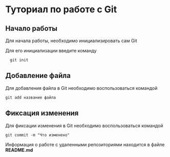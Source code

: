 # Туториал по работе с Git

## Начало работы

Для начала работы, необходимо инициализировать сам Git

Для его инициализации введите команду 

```
  git init
```

## Добавление файла

Для добавления файла в Git необходимо воспользоваться командой 

```
git add название файла
```

## Фиксация изменения

Для фиксации изменения в Git необходимо воспользоваться командой

```
git commit -m "Что изменено"
```

Информация о работе с удаленными репозиториями находится в файле **README.md**
